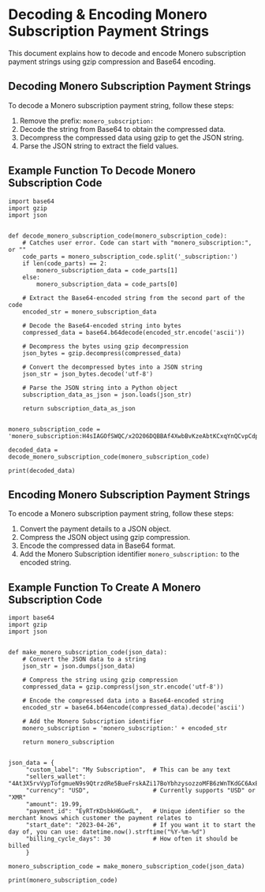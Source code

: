 # Decoding & Encoding Monero Subscription Payment Strings

This document explains how to decode and encode Monero subscription payment strings using gzip compression and Base64 encoding.

## Decoding Monero Subscription Payment Strings
To decode a Monero subscription payment string, follow these steps:

1. Remove the prefix: `monero_subscription:`
1. Decode the string from Base64 to obtain the compressed data.
2. Decompress the compressed data using gzip to get the JSON string.
3. Parse the JSON string to extract the field values.

## Example Function To Decode Monero Subscription Code

```
import base64
import gzip
import json


def decode_monero_subscription_code(monero_subscription_code):
    # Catches user error. Code can start with "monero_subscription:", or ""
    code_parts = monero_subscription_code.split('_subscription:')
    if len(code_parts) == 2:
        monero_subscription_data = code_parts[1]
    else:
        monero_subscription_data = code_parts[0]
        
    # Extract the Base64-encoded string from the second part of the code
    encoded_str = monero_subscription_data
    
    # Decode the Base64-encoded string into bytes
    compressed_data = base64.b64decode(encoded_str.encode('ascii'))
    
    # Decompress the bytes using gzip decompression
    json_bytes = gzip.decompress(compressed_data)
    
    # Convert the decompressed bytes into a JSON string
    json_str = json_bytes.decode('utf-8')
    
    # Parse the JSON string into a Python object
    subscription_data_as_json = json.loads(json_str)
    
    return subscription_data_as_json


monero_subscription_code = 'monero_subscription:H4sIAGOfSWQC/x2O206DQBBAf4XwbBvKzeAbtKCxqYnQCvpCdpexoAtL9lK7a/x32b7NnDnJmV+XKCHZ2FKEgboPjtscSqdS2KkRpSCdHVzW7p3jClhWLtqfG7ZimMqgifjlTc9H9nkeFbwkInmV3HQlRJmCgovv9GPY3GfsHfdGC2YMOxRZbOrpuO8et3F6zVOc5xExRRn0y/SMxRj2W2j8ykaJ4hwmom3uVO0sQiNTk+1vknWSLGBGeoRJtkNnra+m8b35SKo623dPp+vtdYm4bDskwRq+5wcrL1z5sb3hgdJhOrdEEwqLo8XiBN7fP3qScGsYAQAA'

decoded_data = decode_monero_subscription_code(monero_subscription_code)

print(decoded_data)
```

## Encoding Monero Subscription Payment Strings
To encode a Monero subscription payment string, follow these steps:

1. Convert the payment details to a JSON object.
2. Compress the JSON object using gzip compression.
3. Encode the compressed data in Base64 format.
4. Add the Monero Subscription identifier `monero_subscription:` to the encoded string.


## Example Function To Create A Monero Subscription Code

```
import base64
import gzip
import json


def make_monero_subscription_code(json_data):
    # Convert the JSON data to a string
    json_str = json.dumps(json_data)
    
    # Compress the string using gzip compression
    compressed_data = gzip.compress(json_str.encode('utf-8'))
    
    # Encode the compressed data into a Base64-encoded string
    encoded_str = base64.b64encode(compressed_data).decode('ascii')
    
    # Add the Monero Subscription identifier
    monero_subscription = 'monero_subscription:' + encoded_str
    
    return monero_subscription
    

json_data = {
     "custom_label": "My Subscription",  # This can be any text
     "sellers_wallet": "4At3X5rvVypTofgmueN9s9QtrzdRe5BueFrskAZi17BoYbhzysozzoMFB6zWnTKdGC6AxEAbEE5czFR3hbEEJbsm4hCeX2S",
     "currency": "USD",                  # Currently supports "USD" or "XMR"
     "amount": 19.99,                    
     "payment_id": "EyRTrKDsbkH6GwdL",   # Unique identifier so the merchant knows which customer the payment relates to
     "start_date": "2023-04-26",         # If you want it to start the day of, you can use: datetime.now().strftime("%Y-%m-%d")
     "billing_cycle_days": 30            # How often it should be billed
     }
     
monero_subscription_code = make_monero_subscription_code(json_data)

print(monero_subscription_code)

```

